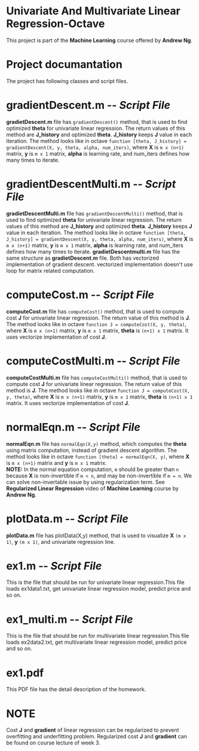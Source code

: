# Univariate And Multivariate Linear Regression-Octave
This project is part of the **Machine Learning** course offered by **Andrew Ng**.

# Project documantation
The project has following classes and script files.

# gradientDescent.m -- *Script File*

**gradietDescent.m** file has `gradientDescent()` method, that is used to find optimized **theta** for univariate linear regression.
The return values of this method are **J_history**  and optimized **theta**. **J_history** keeps **J** value in each iteration. The method looks like in octave `function [theta, J_history] = gradientDescent(X, y, theta, alpha, num_iters)`, 
where **X** is `m x (n+1)` matrix, **y** is `m x 1` matrix, **alpha** is learning rate, and num_iters defines how many times to iterate.

# gradientDescentMulti.m -- *Script File*
**gradietDescentMulti.m** file has `gradientDescentMulti()` method, that is used to find optimized **theta** for univariate linear regression.
The return values of this method are **J_history**  and optimized **theta**. **J_history** keeps **J** value in each iteration. The method looks like in octave `function [theta, J_history] = gradientDescent(X, y, theta, alpha, num_iters)`, 
where **X** is `m x (n+1)` matrix, **y** is `m x 1` matrix, **alpha** is learning rate, and num_iters defines how many times to iterate. **gradietDescentmulti.m** file has the same structure as  **gradietDescent.m** file. Both has vectorized implementation of gradient descent. vectorized implementation doesn't use loop for matrix related computation.

# computeCost.m -- *Script File*
**computeCost.m** file has `computeCost()` method, that is used to compute cost **J** for univariate linear regression. The return value of this method is **J**. The method looks like in octave `function J = computeCost(X, y, theta)`, 
where **X** is `m x (n+1)` matrix, **y** is `m x 1` matrix, **theta** is `(n+1) x 1` matrix. It uses vectorize implementation of cost **J**.

# computeCostMulti.m -- *Script File*
**computeCostMulti.m** file has `computeCostMulti()` method, that is used to compute cost **J** for univariate linear regression. The return value of this method is **J**. The method looks like in octave `function J = computeCost(X, y, theta)`, 
where **X** is `m x (n+1)` matrix, **y** is `m x 1` matrix, **theta** is `(n+1) x 1` matrix. It uses vectorize implementation of cost **J**.
# normalEqn.m -- *Script File*
**normalEqn.m** file has `normalEqn(X,y)` method, which computes the **theta** using matrix computation, instead of gradient descent algorithm. The method looks like in octave `function [theta] = normalEqn(X, y)`, where **X** is `m x (n+1)` matrix and **y** is `m x 1` matrix.   
**NOTE:** In the normal equation computation, `m` should be greater than `n` because **X** is non-invertible if `m < n`, and may be non-invertible if `m = n`. We can solve non-invertable issue by using regularization term. See **Regularized Linear Regression** video of **Machine Learning** course by **Andrew Ng**.
# plotData.m -- *Script File*
**plotData.m** file has plotData(X,y) method, that is used to visualize **X** `(m x 1)`, **y** `(m x 1)`, and univariate regression line. 
# ex1.m -- *Script File*
This is the file that should be run for univariate linear regression.This file loads ex1data1.txt, get univariate linear regression model, predict price and so on.
# ex1_multi.m -- *Script File*
This is the file that should be run for multivariate linear regression.This file loads ex2data2.txt, get multivariate linear regression model, predict price and so on.

# ex1.pdf 
This PDF file has the detail description of the homework.

# NOTE 
Cost **J** and **gradient** of linear regression can be regularized to prevent overfitting and underfitting problem. Regularized cost **J** and **gradient** can be found on course lecture of week 3.



